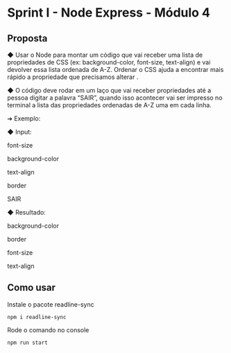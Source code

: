 # Sprint I - Node Express - Módulo 4

## Proposta 
◆ Usar o Node para montar um código que vai receber uma
lista de propriedades de CSS (ex: background-color, font-size,
text-align) e vai devolver essa lista ordenada de A-Z. Ordenar o CSS
ajuda a encontrar mais rápido a propriedade que precisamos
alterar .

◆ O código deve rodar em um laço que vai receber propriedades até
a pessoa digitar a palavra “SAIR”, quando isso acontecer vai ser
impresso no terminal a lista das propriedades ordenadas de A-Z
uma em cada linha.


➔ Exemplo:

◆ Input:

font-size

background-color

text-align

border

SAIR

◆ Resultado:

background-color

border

font-size

text-align


## Como usar 
 Instale o pacote readline-sync

 ```
 npm i readline-sync
 ```

 Rode o comando no console

 ```
 npm run start
  ```

